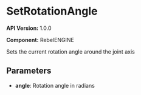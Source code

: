 # SetRotationAngle

**API Version:** 1.0.0

**Component:** RebelENGINE

Sets the current rotation angle around the joint axis

## Parameters

- **angle**: Rotation angle in radians

